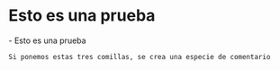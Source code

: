 <h1>Esto es una prueba</h1>
- Esto es una prueba

```Si ponemos estas tres comillas, se crea una especie de comentario```
